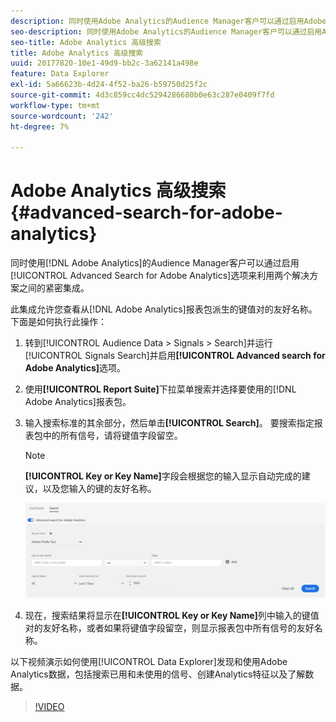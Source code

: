 ```yaml
---
description: 同时使用Adobe Analytics的Audience Manager客户可以通过启用Adobe Analytics的高级搜索选项来利用两个解决方案之间的紧密集成。
seo-description: 同时使用Adobe Analytics的Audience Manager客户可以通过启用Adobe Analytics的高级搜索选项来利用两个解决方案之间的紧密集成。
seo-title: Adobe Analytics 高级搜索
title: Adobe Analytics 高级搜索
uuid: 20177820-10e1-49d9-bb2c-3a62141a498e
feature: Data Explorer
exl-id: 5a66623b-4d24-4f52-ba26-b59750d25f2c
source-git-commit: 4d3c859cc4dc5294286680b0e63c287e0409f7fd
workflow-type: tm+mt
source-wordcount: '242'
ht-degree: 7%

---
```


# Adobe Analytics 高级搜索 {#advanced-search-for-adobe-analytics}

同时使用[!DNL Adobe Analytics]的Audience Manager客户可以通过启用[!UICONTROL Advanced Search for Adobe Analytics]选项来利用两个解决方案之间的紧密集成。

此集成允许您查看从[!DNL Adobe Analytics]报表包派生的键值对的友好名称。 下面是如何执行此操作：

1. 转到[!UICONTROL Audience Data > Signals > Search]并运行[!UICONTROL Signals Search]并启用&#x200B;**[!UICONTROL Advanced search for Adobe Analytics]**&#x200B;选项。
1. 使用&#x200B;**[!UICONTROL Report Suite]**&#x200B;下拉菜单搜索并选择要使用的[!DNL Adobe Analytics]报表包。
1. 输入搜索标准的其余部分，然后单击&#x200B;**[!UICONTROL Search]**。 要搜索指定报表包中的所有信号，请将键值字段留空。
   >[!NOTE]
   >
   >**[!UICONTROL Key or Key Name]**&#x200B;字段会根据您的输入显示自动完成的建议，以及您输入的键的友好名称。

   ![](assets/signals-search-analytics.png)
1. 现在，搜索结果将显示在&#x200B;**[!UICONTROL Key or Key Name]**&#x200B;列中输入的键值对的友好名称，或者如果将键值字段留空，则显示报表包中所有信号的友好名称。

以下视频演示如何使用[!UICONTROL Data Explorer]发现和使用Adobe Analytics数据，包括搜索已用和未使用的信号、创建Analytics特征以及了解数据。

>[!VIDEO](https://video.tv.adobe.com/v/25150)
